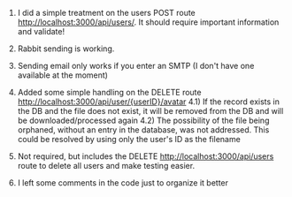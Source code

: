 1) I did a simple treatment on the users POST route <http://localhost:3000/api/users/>. It should require important information and validate!
2) Rabbit sending is working.
3) Sending email only works if you enter an SMTP (I don't have one available at the moment)

4) Added some simple handling on the DELETE route <http://localhost:3000/api/user/{userID}/avatar>
 4.1) If the record exists in the DB and the file does not exist, it will be removed from the DB and will be downloaded/processed again
 4.2) The possibility of the file being orphaned, without an entry in the database, was not addressed. This could be resolved by using only the user's ID as the filename

5) Not required, but includes the DELETE <http://localhost:3000/api/users> route to delete all users and make testing easier.
6) I left some comments in the code just to organize it better
